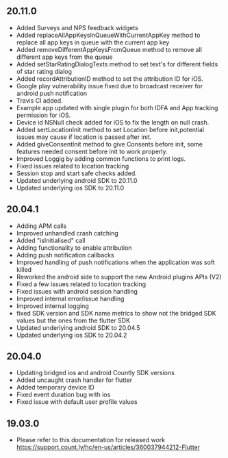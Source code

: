 ## 20.11.0
* Added Surveys and NPS feedback widgets
* Added replaceAllAppKeysInQueueWithCurrentAppKey method to replace all app keys in queue with the current app key
* Added removeDifferentAppKeysFromQueue method to remove all different app keys from the queue
* Added setStarRatingDialogTexts method to set text's for different fields of star rating dialog
* Added recordAttributionID method to set the attribution ID for iOS.
* Google play vulnerability issue fixed due to broadcast receiver for android push notification
* Travis CI added.
* Example app updated with single plugin for both IDFA and App tracking permission for iOS.
* Device id NSNull check added for iOS to fix the length on null crash.
* Added sertLocationInit method to set Location before init,potential issues may cause if location is passed after init.
* Added giveConsentInit method to give Consents before init, some features needed consent before init to work properly.
* Improved Loggig by adding common functions to print logs.
* Fixed issues related to location tracking
* Session stop and start safe checks added.
* Updated underlying android SDK to 20.11.0
* Updated underlying ios SDK to 20.11.0

## 20.04.1
* Adding APM calls
* Improved unhandled crash catching
* Added "isInitialised" call
* Adding functionality to enable attribution
* Adding push notification callbacks
* Improved handling of push notifications when the application was soft killed
* Reworked the android side to support the new Android plugins APIs (V2)
* Fixed a few issues related to location tracking
* Fixed issues with android session handling
* Improved internal error/issue handling
* Improved internal logging
* fixed SDK version and SDK name metrics to show not the bridged SDK values but the ones from the flutter SDK
* Updated underlying android SDK to 20.04.5
* Updated underlying ios SDK to 20.04.2

## 20.04.0
* Updating bridged ios and android Countly SDK versions
* Added uncaught crash handler for flutter
* Added temporary device ID
* Fixed event duration bug with ios
* Fixed issue with default user profile values

## 19.03.0

* Please refer to this documentation for released work https://support.count.ly/hc/en-us/articles/360037944212-Flutter
